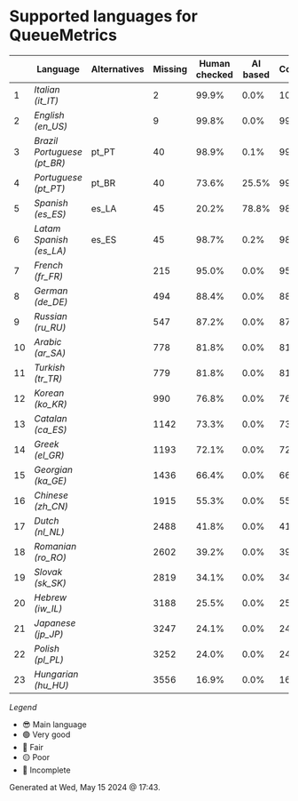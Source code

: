# Supported languages for QueueMetrics

|  | Language | Alternatives | Missing | Human checked | AI based | Completion |   |
|--|----------|--------------|---------|---------------|----------|------------|---|
| 1 | *Italian (it_IT)* |  | 2 | 99.9% | 0.0% | 100.0% | 🟢 |
| 2 | *English (en_US)* |  | 9 | 99.8% | 0.0% | 99.8% | 😎 |
| 3 | *Brazil Portuguese (pt_BR)* | pt_PT | 40 | 98.9% | 0.1% | 99.1% | 🟢 |
| 4 | *Portuguese (pt_PT)* | pt_BR | 40 | 73.6% | 25.5% | 99.1% | 🟢 |
| 5 | *Spanish (es_ES)* | es_LA | 45 | 20.2% | 78.8% | 98.9% | 🟢 |
| 6 | *Latam Spanish (es_LA)* | es_ES | 45 | 98.7% | 0.2% | 98.9% | 🟢 |
| 7 | *French (fr_FR)* |  | 215 | 95.0% | 0.0% | 95.0% | 🔵 |
| 8 | *German (de_DE)* |  | 494 | 88.4% | 0.0% | 88.5% | 🔵 |
| 9 | *Russian (ru_RU)* |  | 547 | 87.2% | 0.0% | 87.2% | 🔵 |
| 10 | *Arabic (ar_SA)* |  | 778 | 81.8% | 0.0% | 81.8% | 🟡 |
| 11 | *Turkish (tr_TR)* |  | 779 | 81.8% | 0.0% | 81.8% | 🟡 |
| 12 | *Korean (ko_KR)* |  | 990 | 76.8% | 0.0% | 76.9% | 🟡 |
| 13 | *Catalan (ca_ES)* |  | 1142 | 73.3% | 0.0% | 73.3% | 🟡 |
| 14 | *Greek (el_GR)* |  | 1193 | 72.1% | 0.0% | 72.1% | 🟡 |
| 15 | *Georgian (ka_GE)* |  | 1436 | 66.4% | 0.0% | 66.4% | 🔴 |
| 16 | *Chinese (zh_CN)* |  | 1915 | 55.3% | 0.0% | 55.3% | 🔴 |
| 17 | *Dutch (nl_NL)* |  | 2488 | 41.8% | 0.0% | 41.9% | 🔴 |
| 18 | *Romanian (ro_RO)* |  | 2602 | 39.2% | 0.0% | 39.2% | 🔴 |
| 19 | *Slovak (sk_SK)* |  | 2819 | 34.1% | 0.0% | 34.1% | 🔴 |
| 20 | *Hebrew (iw_IL)* |  | 3188 | 25.5% | 0.0% | 25.6% | 🔴 |
| 21 | *Japanese (jp_JP)* |  | 3247 | 24.1% | 0.0% | 24.1% | 🔴 |
| 22 | *Polish (pl_PL)* |  | 3252 | 24.0% | 0.0% | 24.0% | 🔴 |
| 23 | *Hungarian (hu_HU)* |  | 3556 | 16.9% | 0.0% | 16.9% | 🔴 |


*Legend*

- 😎 Main language
- 🟢 Very good
- 🔵 Fair
- 🟡 Poor
- 🔴 Incomplete


Generated at Wed, May 15 2024 @ 17:43.

